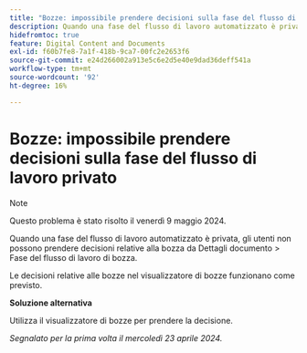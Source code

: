 ```yaml
---
title: "Bozze: impossibile prendere decisioni sulla fase del flusso di lavoro privato"
description: Quando una fase del flusso di lavoro automatizzato è privata, gli utenti non possono prendere decisioni relative alla bozza dalla fase del flusso di lavoro Dettagli documento &gt; Bozza. È disponibile una soluzione alternativa.
hidefromtoc: true
feature: Digital Content and Documents
exl-id: f60b7fe8-7a1f-418b-9ca7-00fc2e2653f6
source-git-commit: e24d266002a913e5c6e2d5e40e9dad36deff541a
workflow-type: tm+mt
source-wordcount: '92'
ht-degree: 16%

---
```


# Bozze: impossibile prendere decisioni sulla fase del flusso di lavoro privato

>[!NOTE]
>
>Questo problema è stato risolto il venerdì 9 maggio 2024.

Quando una fase del flusso di lavoro automatizzato è privata, gli utenti non possono prendere decisioni relative alla bozza da Dettagli documento > Fase del flusso di lavoro di bozza.

Le decisioni relative alle bozze nel visualizzatore di bozze funzionano come previsto.

**Soluzione alternativa**

Utilizza il visualizzatore di bozze per prendere la decisione.

_Segnalato per la prima volta il mercoledì 23 aprile 2024._

